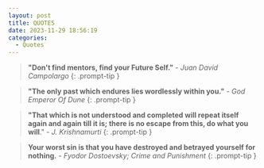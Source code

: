 ```yaml
---
layout: post
title: QUOTES
date: 2023-11-29 18:56:19
categories:
  - Quotes
---
```


> **"Don't find mentors, find your Future Self."** - *Juan David Campolargo*
{: .prompt-tip }

> **"The only past which endures lies wordlessly within you."** - *God Emperor Of Dune*
{: .prompt-tip }

> **"That which is not understood and completed will repeat itself again and again till it is; there is no escape from this, do what you will**." - *J. Krishnamurti*
{: .prompt-tip }

> **Your worst sin is that you have destroyed and betrayed yourself for nothing.** - *Fyodor Dostoevsky; Crime and Punishment*
{: .prompt-tip }